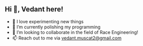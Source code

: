 ## Hi 👋, Vedant here!
- 🔭 I love experimenting new things 
- 🌱 I’m currently polishing my programming 
- 👯 I’m looking to collaborate in the field of Race Engineering!
- 📫 Reach out to me via vedant.muscat2@gmail.com
<!--
**VedantLabs/VedantLabs** is a ✨ _special_ ✨ repository because its `README.md` (this file) appears on your GitHub profile.

Here are some ideas to get you started:


-->

